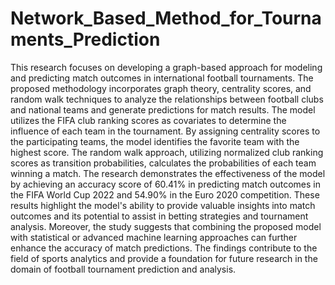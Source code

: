 # Network_Based_Method_for_Tournaments_Prediction

This research focuses on developing a graph-based approach for modeling and predicting match outcomes in international football tournaments. The proposed methodology incorporates graph theory, centrality scores, and random walk techniques to analyze the relationships between football clubs and national teams and generate predictions for match results. The model utilizes the FIFA club ranking scores as covariates to determine the influence of each team in the tournament. By assigning centrality scores to the participating teams, the model identifies the favorite team with the highest score. The random walk approach, utilizing normalized club ranking scores as transition probabilities, calculates the probabilities of each team winning a match. The research demonstrates the effectiveness of the model by achieving an accuracy score of 60.41\% in predicting match outcomes in the FIFA World Cup 2022 and 54.90\% in the Euro 2020 competition. These results highlight the model's ability to provide valuable insights into match outcomes and its potential to assist in betting strategies and tournament analysis. Moreover, the study suggests that combining the proposed model with statistical or advanced machine learning approaches can further enhance the accuracy of match predictions. The findings contribute to the field of sports analytics and provide a foundation for future research in the domain of football tournament prediction and analysis.
